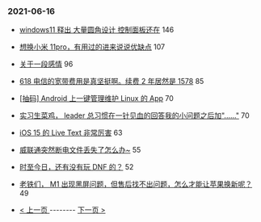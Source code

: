 ### 2021-06-16 
- [windows11 释出 大量圆角设计 控制面板还在](https://www.v2ex.com/t/783624) 146
- [想换小米 11pro，有用过的进来说说优缺点](https://www.v2ex.com/t/783663) 107
- [关于一段感情](https://www.v2ex.com/t/783620) 96
- [618 电信的宽带费用是真坚挺啊。续费 2 年居然是 1578](https://www.v2ex.com/t/783680) 85
- [[抽码] Android 上一键管理维护 Linux 的 App](https://www.v2ex.com/t/783655) 70
- [实习生菜鸡， leader 总习惯在一针见血的回答我的小问题之后加"......"](https://www.v2ex.com/t/783612) 70
- [iOS 15 的 Live Text 非常厉害](https://www.v2ex.com/t/783622) 63
- [威联通突然断电文件丢失了怎么办~](https://www.v2ex.com/t/783590) 55
- [时至今日，还有没有玩 DNF 的？](https://www.v2ex.com/t/783723) 52
- [老铁们， M1 出现黑屏问题，但售后找不出问题，怎么才能让苹果换新呢？](https://www.v2ex.com/t/783702) 49 

- [ < 上一页 ](https://github.com/able8/v2ex-hot-record/blob/master/2021-06-15.md) -------- [ 下一页 > ](https://github.com/able8/v2ex-hot-record/blob/master/2021-06-17.md)